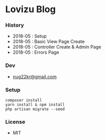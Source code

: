 # Lovizu Blog

### History
* 2018-05 : Setup
* 2018-05 : Basic View Page Create
* 2018-05 : Controller Create & Admin Page
* 2018-05 : Errors Page

### Dev
* nug22kr@gmail.com

### Setup
```composer install``` <br/>
```yarn install & npm install```<br/> 
```php artisan migrate --seed```

### License
* MIT